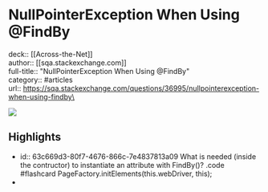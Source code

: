# NullPointerException When Using @FindBy

deck:: [[Across-the-Net]]\
author:: [[sqa.stackexchange.com]]\
full-title:: "NullPointerException When Using @FindBy"\
category:: #articles\
url:: https://sqa.stackexchange.com/questions/36995/nullpointerexception-when-using-findby\

![](https://readwise-assets.s3.amazonaws.com/static/images/article3.5c705a01b476.png)
## Highlights
- id:: 63c669d3-80f7-4676-866c-7e4837813a09
   What is needed (inside the contructor) to instantiate an attribute with FindBy()? .code #flashcard 
    PageFactory.initElements(this.webDriver, this);
-